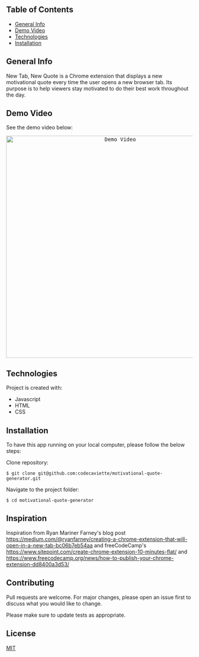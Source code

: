## Table of Contents

- [General Info](#general-info)
- [Demo Video](#demo-video)
- [Technologies](#technologies)
- [Installation](#installation)
<!-- - [To-Do](#future) -->

## <a name="general-info"></a>General Info
New Tab, New Quote is a Chrome extension that displays a new motivational quote every time the user opens a new browser tab. Its purpose is to help viewers stay motivated to do their best work throughout the day.

## <a name="demo-video"></a>Demo Video
See the demo video below:

<div style="text-align:center">
  <kbd>
    <img width="600" alt="Demo Video" src="https://media.giphy.com/media/0y5oKBmrWj2m3Bi0xy/giphy.gif">
  </kbd>
</div>

## <a name="technologies"></a>Technologies
Project is created with:
- Javascript 
- HTML 
- CSS
## <a name="installation"></a>Installation
To have this app running on your local computer, please follow the below steps:

Clone repository:
```
$ git clone git@github.com:codecaviette/motivational-quote-generator.git
```

Navigate to the project folder:
```
$ cd motivational-quote-generator
```

<!--## <a name="future"></a>TODO✨
- ✨ Add more quotes -->
## Inspiration

Inspiration from Ryan Mariner Farney's blog post https://medium.com/@ryanfarney/creating-a-chrome-extension-that-will-open-in-a-new-tab-bc06b7eb54aa and freeCodeCamp's https://www.sitepoint.com/create-chrome-extension-10-minutes-flat/ and https://www.freecodecamp.org/news/how-to-publish-your-chrome-extension-dd8400a3d53/

## Contributing

Pull requests are welcome. For major changes, please open an issue first to discuss what you would like to change.

Please make sure to update tests as appropriate.

## License

[MIT](https://choosealicense.com/licenses/mit/)
